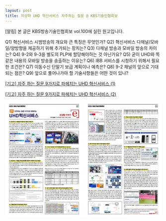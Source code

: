 ```yaml
---
layout: post
title: 지상파 UHD 혁신서비스 자주하는 질문 @ KBS기술인협회보
---
```

[알림] 본 글은 KBS방송기술인협회보 vol.100에 실린 원고입니다.

Q1) 혁신서비스 시범방송의 개요와 큰 특징은 무엇인가?
Q2) 혁신서비스 다채널/모바일/양방향을 제공하기 위해 추가되는 장치는?
Q3) 다채널 방송과 모바일 방송의 차이는?
Q4) 9-2와 9-3을 별도의 PLP에 할당해야하는 것 아닌가요?
Q5) 굳이 UHD와 똑같은 내용의 모바일 방송을 송출하는 이유는?
Q6) IBB 서비스를 시청하기 위해서 필요한 조건은?
Q7) 이동수신 단말기 보급 계획이나 예측은?
Q8) 9-2 채널의 앞으로 기대되는 점은?
Q9) 앞으로 풀어나가야 할 기술사항들은 어떤 것이 있나?

[[기고] 자주 하는 질문 9가지로 파헤치는 UHD 혁신서비스 (1)](http://journal.kobeta.com/%ea%b8%b0%ea%b3%a0-%ec%9e%90%ec%a3%bc-%ed%95%98%eb%8a%94-%ec%a7%88%eb%ac%b8-9%ea%b0%80%ec%a7%80%eb%a1%9c-%ed%8c%8c%ed%97%a4%ec%b9%98%eb%8a%94-uhd-%ed%98%81%ec%8b%a0%ec%84%9c%eb%b9%84%ec%8a%a4/)

[[기고] 자주 하는 질문 9가지로 파헤치는 UHD 혁신서비스 (2)](http://journal.kobeta.com/%ea%b8%b0%ea%b3%a0-%ec%9e%90%ec%a3%bc-%ed%95%98%eb%8a%94-%ec%a7%88%eb%ac%b8-9%ea%b0%80%ec%a7%80%eb%a1%9c-%ed%8c%8c%ed%97%a4%ec%b9%98%eb%8a%94-uhd-%ed%98%81%ec%8b%a0%ec%84%9c%eb%b9%84%ec%8a%a4/)

![그림](/images/UHD_MMS_QnA.jpg)

